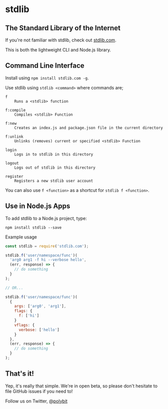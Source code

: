 # stdlib
## The Standard Library of the Internet

If you're not familiar with stdlib, check out [stdlib.com](https://stdlib.com).

This is both the lightweight CLI and Node.js library.

## Command Line Interface

Install using `npm install stdlib.com -g`.

Use stdlib using `stdlib <command>` where commands are;

```
f
	Runs a <stdlib> function

f:compile
	Compiles <stdlib> Function

f:new
	Creates an index.js and package.json file in the current directory

f:unlink
	Unlinks (removes) current or specified <stdlib> Function

login
	Logs in to stdlib in this directory

logout
	Logs out of stdlib in this directory

register
	Registers a new stdlib user account
```

You can also use `f <function>` as a shortcut for `stdlib f <function>`.

## Use in Node.js Apps

To add stdlib to a Node.js project, type:

```
npm install stdlib --save
```

Example usage

```javascript
const stdlib = require('stdlib.com');

stdlib.f('user/namespace/func')(
  'arg0 arg1 -f hi --verbose hello',
  (err, response) => {
    // do something
  }
);

// OR...

stdlib.f('user/namespace/func')(
  {
    args: ['arg0', 'arg1'],
    flags: {
      f: ['hi']
    }
    vflags: {
      verbose: ['hello']
    }
  },
  (err, response) => {
    // do something
  }
);
```

## That's it!

Yep, it's really that simple. We're in open beta, so please don't hesitate to
file GitHub issues if you need to!

Follow us on Twitter, [@polybit](https://twitter.com/polybit)
